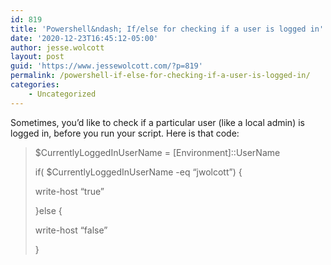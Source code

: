 ```yaml
---
id: 819
title: 'Powershell&ndash; If/else for checking if a user is logged in'
date: '2020-12-23T16:45:12-05:00'
author: jesse.wolcott
layout: post
guid: 'https://www.jessewolcott.com/?p=819'
permalink: /powershell-if-else-for-checking-if-a-user-is-logged-in/
categories:
    - Uncategorized
---
```


Sometimes, you’d like to check if a particular user (like a local admin) is logged in, before you run your script. Here is that code:

> $CurrentlyLoggedInUserName = \[Environment\]::UserName
> 
> if( $CurrentlyLoggedInUserName -eq “jwolcott”) {
> 
> write-host “true”
> 
>  }else {
> 
> write-host “false”
> 
>  }